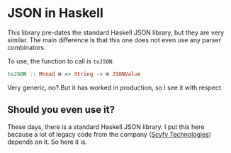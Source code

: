 JSON in Haskell
===============
This library pre-dates the standard Haskell JSON library, but they are very similar. The main difference is that this one does not even use any parser combinators.

To use, the function to call is `toJSON`:

```haskell
toJSON :: Monad m => String -> m JSONValue
```

Very generic, no? But it has worked in production, so I see it with respect.

Should you even use it?
----
These days, there is a standard Haskell JSON library.
I put this here because a lot of legacy code from the company ([Scyfy Technologies](http://1st.ug/)) depends on it. So here it is.
